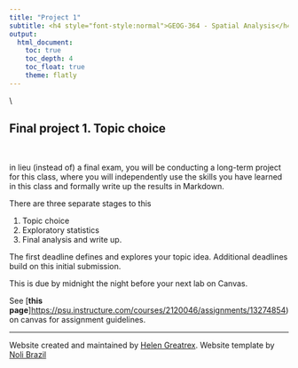 ```yaml
---
title: "Project 1"
subtitle: <h4 style="font-style:normal">GEOG-364 - Spatial Analysis</h4>
output: 
  html_document:
    toc: true
    toc_depth: 4
    toc_float: true
    theme: flatly
---
```


<style>
p.comment {
background-color: #DBDBDB;
padding: 10px;
border: 1px solid black;
margin-left: 0px;
border-radius: 5px;
font-style: normal;
}

h1.title {
  font-weight: bold;
  font-family: Arial;  
}

h2.title {
  font-family: Arial;  
}

</style>


<style type="text/css">
#TOC {
  font-size: 12px;
  font-family: Arial;
}
</style>

\





## Final project 1. Topic choice

<br>

in lieu (instead of) a final exam, you will be conducting a long-term project for this class, where you will independently use the skills you have learned in this class and formally write up the results in Markdown.  

There are three separate stages to this
 1. Topic choice
 2. Exploratory statistics
 3. Final analysis and write up.

The first deadline defines and explores your topic idea. Additional deadlines build on this initial submission. 

This is due by midnight the night before your next lab on Canvas. 

See [**this page**]https://psu.instructure.com/courses/2120046/assignments/13274854) on canvas for assignment guidelines.




***

Website created and maintained by [Helen Greatrex](https://www.geog.psu.edu/directory/helen-greatrex). Website template by [Noli Brazil](https://nbrazil.faculty.ucdavis.edu/)
